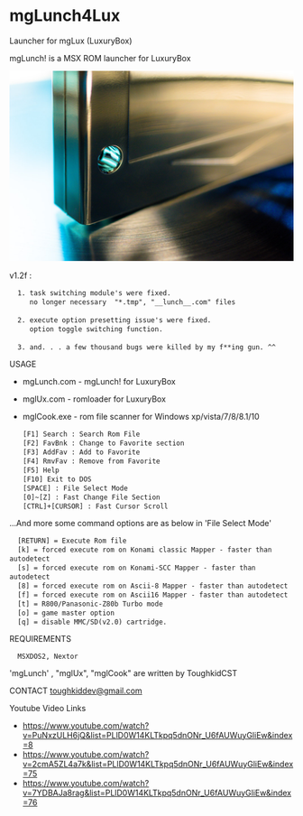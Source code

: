 # mgLunch4Lux
Launcher for mgLux (LuxuryBox)


mgLunch! is a MSX ROM launcher for LuxuryBox

![LuxuryBox Cartridge](mgLunch4Lux.jpg)

v1.2f :

      1. task switching module's were fixed. 
         no longer necessary  "*.tmp", "__lunch__.com" files

      2. execute option presetting issue's were fixed. 
         option toggle switching function. 
   
      3. and. . . a few thousand bugs were killed by my f**ing gun. ^^


USAGE

- mgLunch.com - mgLunch! for LuxuryBox
- mglUx.com  - romloader for LuxuryBox
- mglCook.exe - rom file scanner for Windows xp/vista/7/8/8.1/10 

      [F1] Search : Search Rom File 
      [F2] FavBnk : Change to Favorite section
      [F3] AddFav : Add to Favorite
      [F4] RmvFav : Remove from Favorite
      [F5] Help 
      [F10] Exit to DOS
      [SPACE] : File Select Mode
      [0]~[Z] : Fast Change File Section
      [CTRL]+[CURSOR] : Fast Cursor Scroll

...And more some command options are as below in 'File Select Mode' 

      [RETURN] = Execute Rom file
      [k] = forced execute rom on Konami classic Mapper - faster than autodetect
      [s] = forced execute rom on Konami-SCC Mapper - faster than autodetect
      [8] = forced execute rom on Ascii-8 Mapper - faster than autodetect
      [f] = forced execute rom on Ascii16 Mapper - faster than autodetect
      [t] = R800/Panasonic-Z80b Turbo mode
      [o] = game master option
      [q] = disable MMC/SD(v2.0) cartridge. 

REQUIREMENTS

      MSXDOS2, Nextor 
      


'mgLunch' , "mglUx", "mglCook" are written by ToughkidCST


CONTACT
toughkiddev@gmail.com


Youtube Video Links

- https://www.youtube.com/watch?v=PuNxzULH6jQ&list=PLlD0W14KLTkpq5dnONr_U6fAUWuyGliEw&index=8
- https://www.youtube.com/watch?v=2cmA5ZL4a7k&list=PLlD0W14KLTkpq5dnONr_U6fAUWuyGliEw&index=75
- https://www.youtube.com/watch?v=7YDBAJa8rag&list=PLlD0W14KLTkpq5dnONr_U6fAUWuyGliEw&index=76







